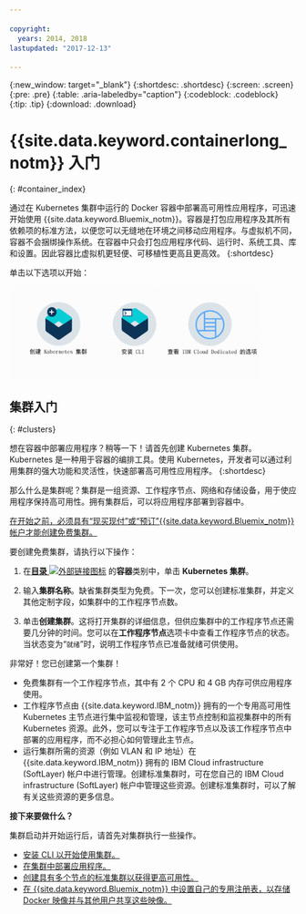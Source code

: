```yaml
---

copyright:
  years: 2014, 2018
lastupdated: "2017-12-13"

---
```


{:new_window: target="_blank"}
{:shortdesc: .shortdesc}
{:screen: .screen}
{:pre: .pre}
{:table: .aria-labeledby="caption"}
{:codeblock: .codeblock}
{:tip: .tip}
{:download: .download}


# {{site.data.keyword.containerlong_notm}} 入门
{: #container_index}

通过在 Kubernetes 集群中运行的 Docker 容器中部署高可用性应用程序，可迅速开始使用 {{site.data.keyword.Bluemix_notm}}。容器是打包应用程序及其所有依赖项的标准方法，以便您可以无缝地在环境之间移动应用程序。与虚拟机不同，容器不会捆绑操作系统。在容器中只会打包应用程序代码、运行时、系统工具、库和设置。因此容器比虚拟机更轻便、可移植性更高且更高效。
{:shortdesc}


单击以下选项以开始：

<img usemap="#home_map" border="0" class="image" id="image_ztx_crb_f1b" src="images/cs_public_dedicated_options.png" width="440" alt="单击图标以快速开始使用 {{site.data.keyword.containershort_notm}}。使用 {{site.data.keyword.Bluemix_dedicated_notm}}，单击此图标以查看选项。" style="width:440px;" />
<map name="home_map" id="home_map">
<area href="#clusters" alt="在 {{site.data.keyword.Bluemix_notm}} 中开始使用 Kubernetes 集群" title="在 {{site.data.keyword.Bluemix_notm}} 中开始使用 Kubernetes 集群" shape="rect" coords="-7, -8, 108, 211" />
<area href="cs_cli_install.html" alt="安装 CLI。" title="安装 CLI。" shape="rect" coords="155, -1, 289, 210" />
<area href="cs_dedicated.html#dedicated_environment" alt="{{site.data.keyword.Bluemix_dedicated_notm}} 云环境" title="{{site.data.keyword.Bluemix_notm}} 云环境" shape="rect" coords="326, -10, 448, 218" />
</map>


## 集群入门
{: #clusters}

想在容器中部署应用程序？稍等一下！请首先创建 Kubernetes 集群。Kubernetes 是一种用于容器的编排工具。使用 Kubernetes，开发者可以通过利用集群的强大功能和灵活性，快速部署高可用性应用程序。
{:shortdesc}

那么什么是集群呢？集群是一组资源、工作程序节点、网络和存储设备，用于使应用程序保持高可用性。拥有集群后，可以将应用程序部署到容器中。

[在开始之前，必须具有“现买现付”或“预订”{{site.data.keyword.Bluemix_notm}} 帐户才能创建免费集群。](https://console.bluemix.net/registration/)


要创建免费集群，请执行以下操作：

1.  在[**目录** ![外部链接图标](../icons/launch-glyph.svg "外部链接图标")](https://console.bluemix.net/catalog/?category=containers) 的**容器**类别中，单击 **Kubernetes 集群**。

2.  输入**集群名称**。缺省集群类型为免费。下一次，您可以创建标准集群，并定义其他定制字段，如集群中的工作程序节点数。

3.  单击**创建集群**。这将打开集群的详细信息，但供应集群中的工作程序节点还需要几分钟的时间。您可以在**工作程序节点**选项卡中查看工作程序节点的状态。当状态变为“`就绪`”时，说明工作程序节点已准备就绪可供使用。

非常好！您已创建第一个集群！

*   免费集群有一个工作程序节点，其中有 2 个 CPU 和 4 GB 内存可供应用程序使用。
*   工作程序节点由 {{site.data.keyword.IBM_notm}} 拥有的一个专用高可用性 Kubernetes 主节点进行集中监视和管理，该主节点控制和监视集群中的所有 Kubernetes 资源。此外，您可以专注于工作程序节点以及该工作程序节点中部署的应用程序，而不必担心如何管理此主节点。
*   运行集群所需的资源（例如 VLAN 和 IP 地址）在 {{site.data.keyword.IBM_notm}} 拥有的 IBM Cloud infrastructure (SoftLayer) 帐户中进行管理。创建标准集群时，可在您自己的 IBM Cloud infrastructure (SoftLayer) 帐户中管理这些资源。创建标准集群时，可以了解有关这些资源的更多信息。


**接下来要做什么？**

集群启动并开始运行后，请首先对集群执行一些操作。

* [安装 CLI 以开始使用集群。](cs_cli_install.html#cs_cli_install)
* [在集群中部署应用程序。](cs_app.html#app_cli)
* [创建具有多个节点的标准集群以获得更高可用性。](cs_clusters.html#clusters_ui)
* [在 {{site.data.keyword.Bluemix_notm}} 中设置自己的专用注册表，以存储 Docker 映像并与其他用户共享这些映像。](/docs/services/Registry/index.html)
